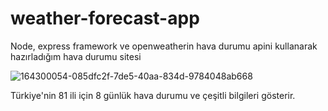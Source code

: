 # weather-forecast-app

Node, express framework ve openweatherin hava durumu apini kullanarak hazırladığım hava durumu sitesi

![164300054-085dfc2f-7de5-40aa-834d-9784048ab668](https://user-images.githubusercontent.com/83539202/164303607-b725c453-504f-475e-b0e4-3b6609c6a12e.png)

Türkiye'nin 81 ili için 8 günlük hava durumu ve çeşitli bilgileri gösterir.
